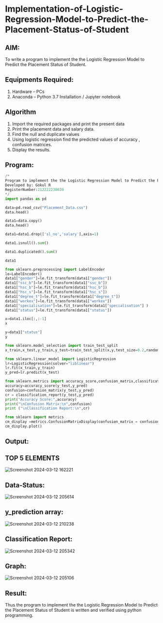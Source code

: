 # Implementation-of-Logistic-Regression-Model-to-Predict-the-Placement-Status-of-Student

## AIM:
To write a program to implement the the Logistic Regression Model to Predict the Placement Status of Student.

## Equipments Required:
1. Hardware – PCs
2. Anaconda – Python 3.7 Installation / Jupyter notebook

## Algorithm
1. Import the required packages and print the present data
2. Print the placement data and salary data.
3. Find the null and duplicate values
4. Using logistic regression find the predicted values of accuracy , confusion matrices.
5. Display the results.

## Program:
```python
/*
Program to implement the the Logistic Regression Model to Predict the Placement Status of Student.
Developed by: Gokul R
RegisterNumber:212222230039
*/
import pandas as pd

data=pd.read_csv("Placement_Data.csv")
data.head()

data1=data.copy()
data.head()

data1=data1.drop(['sl_no','salary'],axis=1)

data1.isnull().sum()

data1.duplicated().sum()

data1

from sklearn.preprocessing import LabelEncoder
le=LabelEncoder()
data1["gender"]=le.fit_transform(data1["gender"])
data1["ssc_b"]=le.fit_transform(data1["ssc_b"])
data1["hsc_b"]=le.fit_transform(data1["hsc_b"])
data1["hsc_s"]=le.fit_transform(data1["hsc_s"])
data1["degree_t"]=le.fit_transform(data1["degree_t"])
data1["workex"]=le.fit_transform(data1["workex"])
data1["specialisation"]=le.fit_transform(data1["specialisation"] )     
data1["status"]=le.fit_transform(data1["status"])

x=data1.iloc[:,:-1]
x

y=data1["status"]
y

from sklearn.model_selection import train_test_split
x_train,x_test,y_train,y_test=train_test_split(x,y,test_size=0.2,random_state=0)

from sklearn.linear_model import LogisticRegression
lr=LogisticRegression(solver="liblinear")
lr.fit(x_train,y_train)
y_pred=lr.predict(x_test)

from sklearn.metrics import accuracy_score,confusion_matrix,classification_report
accuracy=accuracy_score(y_test,y_pred)
confusion=confusion_matrix(y_test,y_pred)
cr = classification_report(y_test,y_pred)
print("Accuracy Score:",accuracy)
print("\nConfusion Matrix:\n",confusion)
print ("\nClassification Report:\n",cr)

from sklearn import metrics
cm_display =metrics.ConfusionMatrixDisplay(confusion_matrix = confusion,display_labels=[True,False])
cm_display.plot()


```

## Output:
## TOP 5 ELEMENTS
![Screenshot 2024-03-12 162221](https://github.com/syedmokthiyar/Implementation-of-Logistic-Regression-Model-to-Predict-the-Placement-Status-of-Student./assets/118787294/3d959df2-d30e-41c1-9afa-0babc4bbda53)
## Data-Status:
![Screenshot 2024-03-12 205614](https://github.com/syedmokthiyar/Implementation-of-Logistic-Regression-Model-to-Predict-the-Placement-Status-of-Student./assets/118787294/41a36001-abf9-4852-9e63-955920d5b4bd)
## y_prediction array:
![Screenshot 2024-03-12 210238](https://github.com/syedmokthiyar/Implementation-of-Logistic-Regression-Model-to-Predict-the-Placement-Status-of-Student./assets/118787294/b21aa187-86eb-4db5-b256-cd8fe406a73f)

## Classification Report:
![Screenshot 2024-03-12 205342](https://github.com/syedmokthiyar/Implementation-of-Logistic-Regression-Model-to-Predict-the-Placement-Status-of-Student./assets/118787294/c38411a5-02ae-47ba-a562-d65205c33ddd)
## Graph:
![Screenshot 2024-03-12 205106](https://github.com/syedmokthiyar/Implementation-of-Logistic-Regression-Model-to-Predict-the-Placement-Status-of-Student./assets/118787294/ac4b612b-1978-4a31-8941-94d50d4a2e0a)


## Result:
Thus the program to implement the the Logistic Regression Model to Predict the Placement Status of Student is written and verified using python programming.
